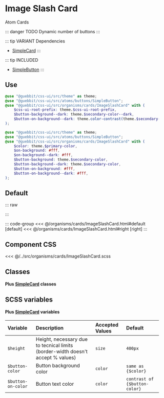 # Image Slash Card
<Badge type="tip">Atom</Badge> <Badge type="info">Cards</Badge>

::: danger TODO
Dynamic number of buttons
:::

::: tip VARIANT Dependencies
- [SimpleCard](/molecules/cards/SimpleCard.md)
:::

::: tip INCLUDED
- [SimpleButton](/atoms/buttons/SimpleButton)
:::

## Use

```scss
@use "@guebbit/css-ui/src/theme" as theme;
@use "@guebbit/css-ui/src/atoms/buttons/SimpleButton";
@use "@guebbit/css-ui/src/organisms/cards/ImageSlashCard" with (
    $css-ui-root-prefix: theme.$css-ui-root-prefix,
    $button-background--dark: theme.$secondary-color--dark,
    $button-on-background--dark: theme.color-contrast(theme.$secondary-color--dark),
);
```

```scss
@use "@guebbit/css-ui/src/theme" as theme;
@use "@guebbit/css-ui/src/atoms/buttons/SimpleButton";
@use "@guebbit/css-ui/src/organisms/cards/ImageSlashCard" with (
    $color: theme.$primary-color,
    $on-background: #fff,
    $on-background--dark: #fff,
    $button-background: theme.$secondary-color,
    $button-background--dark: theme.$secondary-color,
    $button-on-background: #fff,
    $button-on-background--dark: #fff,
);
```

## Default

::: raw
<div class="dev-section">
    <!--@include: ../../organisms/cards/ImageSlashCard.html -->
</div>
:::

::: code-group
<<< @/organisms/cards/ImageSlashCard.html#default [default]
<<< @/organisms/cards/ImageSlashCard.html#right [right]
:::


## Component CSS

<<< @/../src/organisms/cards/ImageSlashCard.scss

## Classes
#### Plus [SimpleCard](/molecules/cards/SimpleCard.md) classes

## SCSS variables
#### Plus [SimpleCard](/molecules/cards/SimpleCard.md) variables

| Variable           | Description                                                                     | Accepted Values | Default                       |
|:-------------------|:--------------------------------------------------------------------------------|:----------------|:------------------------------|
| `$height`          | Height, necessary due to tecnical limits (border-width doesn't accept % values) | `size`          | `400px`                       |
| `$button-color`    | Button background color                                                         | `color`         | `same as {$color}`            |
| `$button-on-color` | Button text color                                                               | `color`         | `contrast of {$button-color}` |

<style lang="scss">
@use "../docs/theme" as theme;
@use "../src/atoms/buttons/SimpleButton" with (
    $css-ui-root-prefix: theme.$css-ui-root-prefix
);
@use "../src/organisms/cards/ImageSlashCard" with (
    $css-ui-root-prefix: theme.$css-ui-root-prefix,
    $button-background: theme.$secondary-color,
    $button-on-background: theme.color-contrast(theme.$secondary-color),
    $button-background--dark: theme.$secondary-color--dark,
    $button-on-background--dark: theme.color-contrast(theme.$secondary-color--dark),
);
</style>
